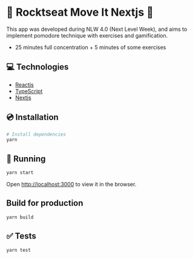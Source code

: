 # 🚀 Rocktseat Move It Nextjs 💪

This app was developed during NLW 4.0 (Next Level Week), and aims to implement pomodore technique with exercises and gamification.

- 25 minutes full concentration + 5 minutes of some exercises

## 💻 Technologies

- [Reactjs](https://reactjs.org/)
- [TypeScript](https://www.typescriptlang.org/)
- [Nextjs](https://nextjs.org/)

## 💿 Installation

```sh
# Install dependencies
yarn
```

## 🏃 Running

```sh
yarn start
```

Open [http://localhost:3000](http://localhost:3000) to view it in the browser.

## Build for production

```sh
yarn build
```

## ✅ Tests

```sh
yarn test
```
